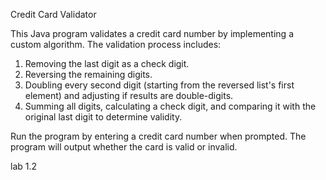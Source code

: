 
Credit Card Validator

This Java program validates a credit card number by implementing a custom algorithm. The validation process includes:

1. Removing the last digit as a check digit.
2. Reversing the remaining digits.
3. Doubling every second digit (starting from the reversed list's first element) and adjusting if results are double-digits.
4. Summing all digits, calculating a check digit, and comparing it with the original last digit to determine validity.

Run the program by entering a credit card number when prompted. The program will output whether the card is valid or invalid.



lab 1.2

